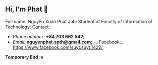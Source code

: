 ## Hi, I'm Phat 👋


Full name: Nguyễn Xuân Phát
Job: Student of Faculty of Information of Technology; 
Contact:
- _Phone number:_ **+84 703 662 542;**
- _Email:_ **nguyenphat.spth@gmail.com;**
-_ Facebook:_ https://www.facebook.com/suyt.suyt.1422/

**Temporary End :v**

